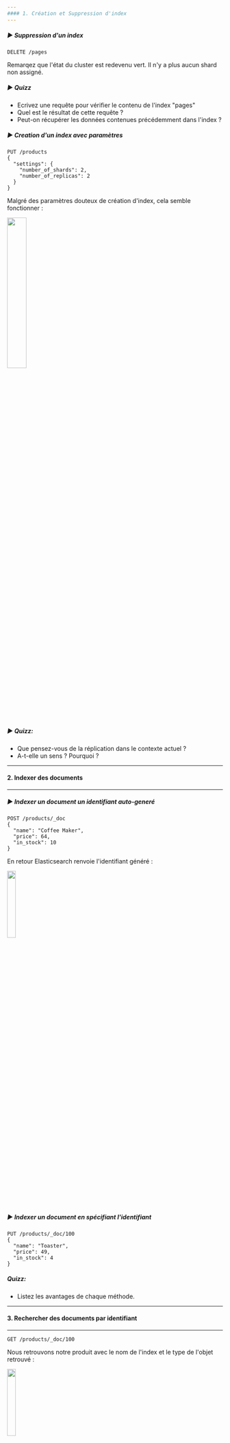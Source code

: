 ```yaml
---
#### 1. Création et Suppression d'index
---
```


##### :arrow_forward: Suppression d'un index

```
DELETE /pages
```

Remarqez que l'état du cluster est redevenu vert. Il n'y a plus aucun shard non assigné.

##### :arrow_forward: Quizz
- Ecrivez une requête pour vérifier le contenu de l'index "pages"
- Quel est le résultat de cette requête ?
- Peut-on récupérer les données contenues précédemment dans l'index ?

##### :arrow_forward: Creation d'un index avec paramètres

```
PUT /products
{
  "settings": {
    "number_of_shards": 2,
    "number_of_replicas": 2
  }
}
```

Malgré des paramètres douteux de création d'index, cela semble fonctionner :

<img src="https://i.ibb.co/ngn1wH0/009-Screenshot-2021-03-16-Elastic-Kibana.png" width="30%">

##### :arrow_forward: Quizz: 
- Que pensez-vous de la réplication dans le contexte actuel ?
- A-t-elle un sens ? Pourquoi ?

---
#### 2. Indexer des documents
---

##### :arrow_forward: Indexer un document un identifiant auto-generé

```
POST /products/_doc
{
  "name": "Coffee Maker",
  "price": 64,
  "in_stock": 10
}
```

En retour Elasticsearch renvoie l'identifiant généré :

<img src="https://i.ibb.co/5B0Xmt0/010-Screenshot-2021-03-16-Elastic-Kibana.png" width="20%">

##### :arrow_forward: Indexer un document en spécifiant l'identifiant

```
PUT /products/_doc/100
{
  "name": "Toaster",
  "price": 49,
  "in_stock": 4
}
```

##### Quizz: 

- Listez les avantages de chaque méthode.

---
#### 3. Rechercher des documents par identifiant
---

```
GET /products/_doc/100
```

Nous retrouvons notre produit avec le nom de l'index et le type de l'objet retrouvé :

<img src="https://i.ibb.co/T8mXBxC/011-Screenshot-2021-03-16-Elastic-Kibana.png" width="20%">

---
#### 4. Modifier des documents
---

##### :arrow_forward: Modifier un champ existant

Maintenant que nous avons quelques produits dans notre index "products", nous allons modifié les champs de certains produits.<br/>
Modifier le stock du produit d'on l'identifiant est 100 :

```
POST /products/_update/100
{
  "doc": {
    "in_stock": 3
  }
}
```

Que remarquez-vous dans la réponse ?

<img src="https://i.ibb.co/4FxdbrR/012-Screenshot-2021-03-16-Elastic-Kibana.png" width="20%">

TODO : Compléter la réponse.

**En effet, les documents dans Elasticsearch sont immutables !**

Donc ce que fait l'update c'est de :
* Retrouver le document à modifier.
* modifier les champs nécessaires.
* Stocker les données dans un nouveau document en incrémentant le numéro de version.
* Réplique la modication sur tous les shards.

##### :arrow_forward: Ajouter un nouveau champ

_Oui, la syntaxe de la requête est la même. Merci le semi-structuré. ;-)_

```
POST /products/_update/100
{
  "doc": {
    "tags": ["electronics"]
  }
}
```

---
#### 5. Modifer par script
---

Supposons qu'un produit a été vendu, il faut donc réduire la valeur de `in_stock` d'une unité sans en connaitre la valeur actuelle.
Nous allons donc envoyer une requête de type POST à l'API `_update` en spécifiant le document à mettre à jour et un objet de type `script` où sera spécifié notre logique.
```
POST /products/_update/100
{
  "script": {
    "source": "ctx._source.in_stock--"
  }
}
```

La variable`ctx` représente le contexte d'exécution sous forme d'objet, il contient des variables locales représentant les champs de l'objet à modifier.

Le numéro de version a encore changé, c'est plutôt une bonne nouvelle :

<img src="https://i.ibb.co/f41QKx3/013-Screenshot-2021-03-16-Elastic-Kibana.png" width="20%">

Ca marche !


##### :arrow_forward: Assigner une valeur arbitraire à `in_stock`

Nous avons reçu du stock :
```
POST /products/_update/100
{
  "script": {
    "source": "ctx._source.in_stock = 10"
  }
}
```

##### :arrow_forward: Utiliser une valeur passé en paramètre

```
POST /products/_update/100
{
  "script": {
    "source": "ctx._source.in_stock -= params.quantity",
    "params": {
      "quantity": 4
    }
  }
}
```

Vérifions le résulat :

<img src="https://i.ibb.co/RPDT7Tv/014-Screenshot-2021-03-16-Elastic-Kibana.png" width="20%">

Le résultat correspond à nos attentes !

Vous pouvez tester avec un nom de paramètres qui n'existe pas pour voir comment Elasticsearch réagit.<br/>
L'eereur est très explicite :
```
      "reason" : "runtime error",
      "script_stack" : [
        "ctx._source.in_stock -= params.quantite",
        "                              ^---- HERE"
```
##### :arrow_forward: Utiliser l'opérateur `noop` sur critère conditionnel

L'opérateur `noop` permet de dire à Elasticsearch d'ignorer le document à modifier. Ici nous allons lui demander d'ignorer l'opération de mise à jour dans le ou stock est à 0 en assignant la valeur `noop` au champs `op` de la variable qui reprèsente le contexte.<br/>
Avant de lancer la prochaine requête n'oubliez pas de mettre le stock à un pour ce produit.

```
POST /products/_update/100
{
  "script": {
    "source": """
      if (ctx._source.in_stock == 0) {
        ctx.op = 'noop';
      }
      
      ctx._source.in_stock--;
    """
  }
}
```

Première exécution :

<img src="https://i.ibb.co/kHz3kCp/015-Screenshot-2021-03-16-Elastic-Kibana.png" width="40%">

Seconde exécution :

<img src="https://i.ibb.co/7r1VjHd/016-Screenshot-2021-03-16-Elastic-Kibana.png" width="40%">

Quelle différence remarquez-vous ?

Autre question : Quelle différence entre les deux requêtes ci-dessous :

<img src="https://i.ibb.co/L1KHxW5/016-1-Screenshot-from-2021-03-16-17-09-07.png" width="60%">

TODO : Compléter la réponse.

##### :arrow_forward: Mettre à jour un champ après test conditionnel

Remettons le stock à 10 pour le document à modifier et lancer la requête suivante :
```
POST /products/_update/100
{
  "script": {
    "source": """
      if (ctx._source.in_stock > 0) {
        ctx._source.in_stock--;
      }
    """
  }
}
```

Vérifier que le champ `result` est bien à `updated`.

##### :arrow_forward: Changement d'opération

Au lieu de mettre à jour la valeur du champ `stock`, nous voulons dans certains cas supprimer le document. Pour cela il faut changer l'opération qui est en train d'être exécutée dans le script.<br/>
Par exemple supprimer un produit dont le stock est inférieur 0. N'oubliez pas de mettre stock à -1 par exemple.
```
POST /products/_update/100
{
  "script": {
    "source": """
      if (ctx._source.in_stock < 0) {
        ctx.op = 'delete';
      }
      
      ctx._source.in_stock--;
    """
  }
}
```

Que remarquez-vous dans le résultat de la requête ?

<img src="https://i.ibb.co/vPm08PL/017-Screenshot-2021-03-16-Elastic-Kibana.png" width="30%">

---
#### 6. Upserts
---

Il existe une autre façon de modifier des documents en utilisant la méthode `upsert`. Cela signifie que le mise à jour est conditionnée par l'existence du document, si il n'existe pas dans l'index il sera créé.<br>
Ici le document sera créé sans que le script ne soit exécuté :
```
POST /products/_update/101
{
  "script": {
    "source": "ctx._source.in_stock++"
  },
  "upsert": {
    "name": "Blender",
    "price": 399,
    "in_stock": 5
  }
}
```

Première exécution :
```
  "result" : "created"
```
Deuxième exécution, la partie script sera exécutée, le document existe déjà et le résultat est `updated` :
```
  "result" : "updated",
```

Maintenant, modifier le prix et rejouer la même requête. Vérifier le résultat et l'état du document.
```
POST /products/_update/101
{
  "script": {
    "source": "ctx._source.in_stock++"
  },
  "upsert": {
    "name": "Blender",
    "price": 395,
    "in_stock": 5
  }
}
```

<img src="https://i.ibb.co/5c1n6cB/018-Screenshot-2021-03-16-Elastic-Kibana.png" width="30%">

---
#### 7. Remplacement de documents
---

C'est la même requête que pour créer un nouveau document :
```
PUT /products/_doc/100
{
  "name": "Television",
  "price": 79,
  "in_stock": 4
}
```

---
#### 8. Suppression de documents
---

Pour cela utiliser le verbe HTTP Delete :
```
DELETE /products/_doc/101
```

Première exécution :
```
  "result" : "deleted"
```
Deuxième exécution :
```
  "result" : "not_found",
```
Il est également possible de supprimer des documents en utilisant des critères dans un `match`. Nous verrrons cela plus tard.

---
#### 9. Gestion des accès concurrents
---

La gestion des accès concurrents est essentiel pour éviter qu'une ancienne version d'un document n'en ecrase une plus récente par inadvertance. Comme Elasticsearch est distribué et dépend des accés réseaux, c'est un scénario qui n'est pas à exclure.<br/>

Ici un exemple de mise à jour du stock pour notifier une vente en reduisant le stock d'une unité :

<img src="https://i.ibb.co/H2h3F0C/019-Screenshot-from-2021-03-16-19-00-10.png" width="50%">

L'achat du visiteur B devrait donner un stock de 4 mais dans ce cas cela donne une incohérence sans que personne ne s'en rende compte ! Cela peut produire la vente de produits qui ne sont plus en stock.<br/>
Nous voulons que le deuxième update plante si le document a entre temps été modifié.

Pour cela il y a 2 options :
* Utiliser le numéro de version du document lors de l'update :

<img src="https://i.ibb.co/dkqjzFk/020-Screenshot-from-2021-03-16-19-02-46.png" width="50%">

Mais cette approche a été deprécié car elle ne couvre pas tous les cas.

* Utiliser le primary term et le numéro de séquence du document :

<img src="https://i.ibb.co/xJy7LV4/021-Screenshot-from-2021-03-16-19-04-50.png" width="50%">

##### :arrow_forward: Retrouver un document et vérifier que le primary term et le sequence number sont présents
```
GET /products/_doc/100
```

##### :arrow_forward: Modifier le champ `in_stock` seulement si le document n'a pas été mis à jour entre temps
Utiliser les valeurs retrouvées lors du précendent GET :
```
POST /products/_update/100?if_primary_term=xxx&if_seq_no=xxx
{
  "doc": {
    "in_stock": 123
  }
}
```

Ce que cela veut dire c'est que le document ne sera mis à jour que si les primary term et sequence number du document correspondent a ceux spécifiées dans la requête. 

* En cas de succès :

<img src="https://i.ibb.co/mRKfhVw/022-Screenshot-2021-03-16-Elastic-Kibana.png" width="20%">

Vérifier que les primary term et sequence number ne sont plus les mêmes.

* En cas d'échec :

Essayer de modifier de nouveau en gardant les anciens primary term et sequence number.

<img src="https://i.ibb.co/zbMCXtR/023-Screenshot-2021-03-16-Elastic-Kibana.png" width="40%">

C'est la première fois qu'on se félicitera d'avoir une erreur. ;)

---
#### 10. Modfier avec une requête
---

Similaire à une requête UPDATE avec une clause WHERE en relationnel. 

##### :arrow_forward: Modifier des documents correspondant aux critères d'une requête

Pour cela il faut appeler l'API `_update_by_query`.<br/>
Il est possible de remplacer la query `match_all` par n'importe quelle autre query.

Ici tous les produits verront leur stock diminué d'une unité :
```
POST /products/_update_by_query
{
  "script": {
    "source": "ctx._source.in_stock--"
  },
  "query": {
    "match_all": {}
  }
}
```
Dans la réponse nous avons le nombre de documents mis à jour :

<img src="https://i.ibb.co/S7ffLJk/024-Screenshot-2021-03-16-Elastic-Kibana.png" width="30%">


Pour vérifier les résultats, appeler l'API `_search` sans aucun critère pour avoir tous les documents de l'index prodcuts :
```
GET /products/_search
```

##### :arrow_forward: Ignorer les conflicts de versions

L'attribut `conflicts` doit être rajouter aux paramètres de la requête, ou `?conflicts=proceed`.<br/>
Cela permet de remonter le nombre de conflits de version sans que la requête ne plante.

```
POST /products/_update_by_query
{
  "conflicts": "proceed",
  "script": {
    "source": "ctx._source.in_stock--"
  },
  "query": {
    "match_all": {}
  }
}
```

---
#### :arrow_forward: 11. Supprimer avec une requête
---

Similaire à une requête DELETE avec une clause WHERE en relationnel. 

##### :arrow_forward: Supprimer des documents correspondant aux critères d'une requête

Suppression de tous les produits stockés dans l'index, la requête est très similaire à celle du `_update_by_query` :
```
POST /products/_delete_by_query
{
  "query": {
    "match_all": { }
  }
}
```

<img src="https://i.ibb.co/mcHVgC2/025-Screenshot-2021-03-16-Elastic-Kibana.png" width="30%">

##### :arrow_forward: Ignorer les conflicts de versions

Comme pour le `update_by_query`, l'attribut `conflicts` doit être rajouter aux paramètres de la requête, ou `?conflicts=proceed`.<br/>
Cela permet de remonter le nombre de conflits de version sans que la requête ne plante.

```
POST /products/_delete_by_query
{
  "conflicts": "proceed",
  "query": {
    "match_all": { }
  }
}
```

---
#### :arrow_forward: 12. Batch processing
---

L'objectif est de réaliser les opérations vues précédemment (indexer, modifier, supprimer) sur un lot de documents avec une seule requête.<br/>
Pour cela nous allons utiliser l'API Bulk. 

https://www.elastic.co/guide/en/elasticsearch/reference/current/docs-bulk.html

Cette API accepte des lignes au format Json séparées par des \n ou de \r\n, le format NDJSON du fichier étant le suivant :
```
action_and_meta_data\n
optional_source\n
action_and_meta_data\n
optional_source\n
...

```


##### :arrow_forward: Indexer des documents
Le nom de l'index n'est pas spécifié dans le path de la requête, mais dans les lignes `action_and_meta_data` :
```
POST /_bulk
{ "index": { "_index": "products", "_id": 200 } }
{ "name": "Espresso Machine", "price": 199, "in_stock": 5 }
{ "create": { "_index": "products", "_id": 201 } }
{ "name": "Milk Frother", "price": 149, "in_stock": 14 }
```
Ici le nom de l'action est `index`. Il existe aussi une autre action pour indexer des documents : `create`.<br>
La différence est que le `create` plante si un document existe déjà avec le même identifiant.

<img src="https://i.ibb.co/hymTQwQ/026-Screenshot-2021-03-16-Elastic-Kibana.png" width="40%">

##### :arrow_forward: Modifier et supprimer des documents
Le type d'opération est spécifié dans les lignes `action_and_meta_data` :
```
POST /_bulk
{ "update": { "_index": "products", "_id": 201 } }
{ "doc": { "price": 129 } }
{ "delete": { "_index": "products", "_id": 200 } }
```

##### :arrow_forward: Spécifier le nom de l'index dans le path de la requête
Cela peut être pratique si on veut charger le même fichier sur des index avec des noms différents :
```
POST /products/_bulk
{ "update": { "_id": 201 } }
{ "doc": { "price": 129 } }
{ "delete": { "_id": 200 } }
```

##### :arrow_forward: Vérifier le résultat du bulk
```
GET /products/_search
{
  "query": {
    "match_all": {}
  }
}
```
---
#### 13. Importer des données avec cURL
---
Rappel :
* Le Content-Type doit être application/**x-ndjson**.
* Chaque ligne doit se terminer par un \n ou \r\n, dernière ligne incluse !
* Une action qui plante n'affectera pas les autres actions.
* L'API Bulk renvoie un rapport détaillé pour toutes les actions.
* L'API Bulk est plus efficace que l'envoi de plusieurs actions individuelles (réduction de traffic réseau).

##### :arrow_forward: Naviguer vers le dossier ou se trouve le fichier bulk

```
$ cd /path/to/data/file/directory
```

A noter que le nom de l'index n'est pas défini dans le fichier bulk, il faudra le spécifier dans le path de la requête HTTP.

##### :arrow_forward: Importer les données dans le cluster local

```
$ curl -H "Content-Type: application/x-ndjson" -XPOST http://localhost:9200/products/_bulk --data-binary "@products-bulk.json"
```

Il y a 1000 documents dans le fichier json. Vérifions que tout a été chargé dans l'index.

```
GET /products/_count
```

<img src="https://i.ibb.co/Jnv6G5q/027-Screenshot-2021-03-16-Elastic-Kibana.png" width="20%">

##### :arrow_forward: Importer les données dans le cluster sur le cloud
```
$ curl -H "Content-Type: application/x-ndjson" -XPOST -u username:password https://elastic-cloud-endpoint.com:9243/product/_bulk --data-binary "@products-bulk.json"
```
